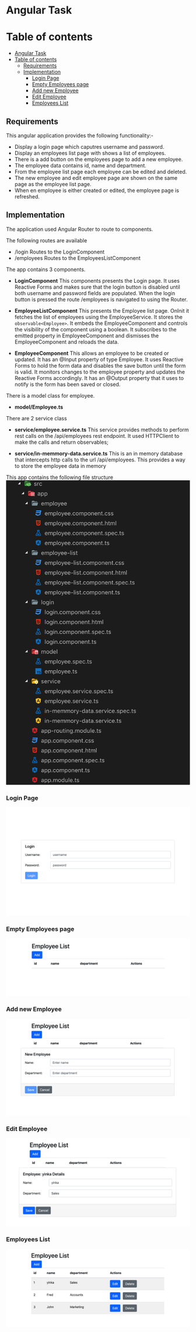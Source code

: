 
# Angular Task

# Table of contents

- [Angular Task](#angular-task)
- [Table of contents](#table-of-contents)
  - [Requirements](#requirements)
  - [Implementation](#implementation)
    - [Login Page](#login-page)
    - [Empty Employees page](#empty-employees-page)
    - [Add new Employee](#add-new-employee)
    - [Edit Employee](#edit-employee)
    - [Employees List](#employees-list)


## Requirements

This angular application provides the following functionality:-

- Display a login page which caputres username and password.
- Display an employees list page with shows a list of employees.
- There is a add button on the employees page to add a new employee.
- The employee data contains id, name and department.
- From the employee list page each employee can be edited and deleted.
- The new employee and edit employee page are shown on the same page as the employee list page.
- When en employee is either created or edited, the employee page is refreshed.

## Implementation

The application used Angular Router to route to components.

The following routes are available

- /login Routes to the LoginComponent
- /employees Routes to the EmployeesListComponent

The app contains 3 components.

- __LoginComponent__ This components presents the Login page. It uses Reactive Forms and makes sure that the login button is disabled until both username and password fields are populated. When the login button is pressed the route /employees is navigated to using the Router.

- __EmployeeListComponent__ This presents the Employee list page. OnInit it fetches the list of employees using the EmployeeService. It stores the ```observable<Employee>```.
  It embeds the EmployeeComponent and controls the visibility of the component using a boolean.
  It subscribes to the emitted property in EmployeeComponent and dismisses the EmployeeComponent and reloads the data.
  
- __EmployeeComponent__ This allows an employee to be created or updated. It has an @Input property of type Employee.
It uses Reactive Forms to hold the form data and disables the save button until the form is valid. It monitors changes to the employee property and updates the Reactive Forms accordingly.
It has an @Output property that it uses to notify is the form has been saved or closed.

There is a model class for employee.

- __model/Employee.ts__

There are 2 service class

- __service/employee.service.ts__ This service provides methods to perform rest calls on the /api/employees rest endpoint. It used HTTPClient to make the calls and return observables;

- __service/in-memmory-data.service.ts__ This is an in memory database that intercepts http calls to the url /api/employees. This provides a way to store the employee data in memory

This app contains the following file structure
![File Struvture](/doc/FileStructure.png)

### Login Page

![Login Page](/doc/Login.png)

### Empty Employees page

![Empty Employees](/doc/EmployeeListEmpty.png)

### Add new Employee

![Add new Employee](/doc/AddEmployee.png)

### Edit Employee

![Edit Employee](/doc/EditEmployee.png)

### Employees List

![Employee List](/doc/EmployeeList.png)
